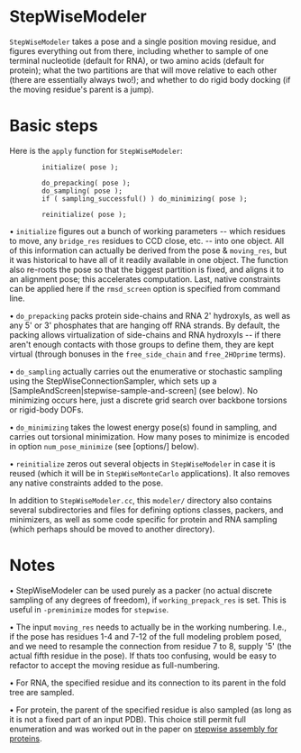 # StepWiseModeler
`StepWiseModeler` takes a pose and a single position moving residue, and figures everything out from there, including  whether to sample of one terminal nucleotide (default for RNA), or two amino acids (default for protein); what the two partitions are that will move relative to each other (there are essentially always two!); and whether to do rigid body docking (if the moving residue's parent is a jump).

# Basic steps
Here is the  `apply` function for `StepWiseModeler`:
```
		initialize( pose );

		do_prepacking( pose );
		do_sampling( pose );
		if ( sampling_successful() ) do_minimizing( pose );

		reinitialize( pose );
```
• `initialize` figures out a bunch of working parameters -- which residues to move, any `bridge_res` residues to CCD close, etc. -- into one object. All of this information can actually be derived from the pose & `moving_res`, but it was historical to have all of it readily available in one object. The function also re-roots the pose so that the biggest partition is fixed, and aligns it to an alignment pose; this accelerates computation. Last, native constraints can be applied here if the `rmsd_screen` option is specified from command line.

• `do_prepacking` packs protein side-chains and RNA 2' hydroxyls, as well as any 5' or 3' phosphates that are hanging off RNA strands. By default, the packing allows virtualization of side-chains and RNA hydroxyls -- if there aren't enough contacts with those groups to define them, they are kept virtual (through bonuses in the `free_side_chain` and `free_2HOprime` terms).

• `do_sampling` actually carries out the enumerative or stochastic sampling using the StepWiseConnectionSampler, which sets up a [SampleAndScreen|stepwise-sample-and-screen] (see below).  No minimizing occurs here, just a discrete grid search over backbone torsions or rigid-body DOFs.

• `do_minimizing` takes the lowest energy pose(s) found in sampling, and carries out torsional minimization. How many poses to minimize is encoded in option `num_pose_minimize` (see [options/] below).

• `reinitialize` zeros out several objects in `StepWiseModeler` in case it is reused (which it will be in `StepWiseMonteCarlo` applications). It also removes any native constraints added to the pose.

In addition to `StepWiseModeler.cc`, this `modeler/` directory also contains several subdirectories and files for defining options classes, packers, and minimizers, as well as some code specific for protein and RNA sampling (which perhaps should be moved to another directory).

# Notes
• StepWiseModeler can be used purely as a packer (no actual discrete sampling of any degrees of freedom), if `working_prepack_res` is set. This is useful in `-preminimize` modes for `stepwise`.

• The input `moving_res` needs to actually be in the working numbering. I.e., if the pose has residues 1-4 and 7-12 of the full modeling problem posed, and we need to resample the connection from residue 7 to 8, supply '5' (the actual fifth residue in the pose). If thats too confusing, would be easy to refactor to accept the moving residue as full-numbering.

• For RNA, the specified residue and its connection to its parent in the fold tree are sampled.

• For protein, the parent of the specified residue is also sampled (as long as it is not a fixed part of an input PDB). This choice still permit full enumeration and was worked out in the paper on [stepwise assembly for proteins](http://www.plosone.org/article/info%3Adoi%2F10.1371%2Fjournal.pone.0074830).